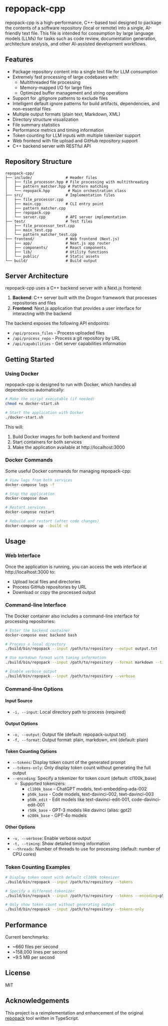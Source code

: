 # repopack-cpp

repopack-cpp is a high-performance, C++-based tool designed to package the contents of a software repository (local or remote) into a single, AI-friendly text file. This file is intended for consumption by large language models (LLMs) for tasks such as code review, documentation generation, architecture analysis, and other AI-assisted development workflows.

## Features

- Package repository content into a single text file for LLM consumption
- Extremely fast processing of large codebases with:
  - Multithreaded file processing
  - Memory-mapped I/O for large files
  - Optimized buffer management and string operations
- Support for .gitignore patterns to exclude files
- Intelligent default ignore patterns for build artifacts, dependencies, and non-essential files
- Multiple output formats (plain text, Markdown, XML)
- Directory structure visualization
- File summary statistics
- Performance metrics and timing information
- Token counting for LLM inputs with multiple tokenizer support
- Web frontend with file upload and GitHub repository support
- C++ backend server with RESTful API

## Repository Structure

```
repopack-cpp/
├── include/               # Header files
│   ├── file_processor.hpp # File processing with multithreading
│   ├── pattern_matcher.hpp # Pattern matching
│   └── repopack.hpp        # Main orchestration class
├── src/                   # Implementation files
│   ├── file_processor.cpp
│   ├── main.cpp           # CLI entry point
│   ├── pattern_matcher.cpp
│   ├── repopack.cpp
│   └── server.cpp         # API server implementation
├── test/                  # Test files
│   ├── file_processor_test.cpp
│   ├── main_test.cpp
│   └── pattern_matcher_test.cpp
├── frontend/              # Web frontend (Next.js)
│   ├── app/               # Next.js app router
│   ├── components/        # React components
│   ├── lib/               # Utility functions
│   └── public/            # Static assets
└── build/                 # Build output
```

## Server Architecture

repopack-cpp uses a C++ backend server with a Next.js frontend:

1. **Backend**: C++ server built with the Drogon framework that processes repositories and files
2. **Frontend**: Next.js application that provides a user interface for interacting with the backend

The backend exposes the following API endpoints:
- `/api/process_files` - Process uploaded files
- `/api/process_repo` - Process a git repository by URL
- `/api/capabilities` - Get server capabilities information

## Getting Started

### Using Docker

repopack-cpp is designed to run with Docker, which handles all dependencies automatically:

```bash
# Make the script executable (if needed)
chmod +x docker-start.sh

# Start the application with Docker
./docker-start.sh
```

This will:
1. Build Docker images for both backend and frontend
2. Start containers for both services
3. Make the application available at http://localhost:3000

### Docker Commands

Some useful Docker commands for managing repopack-cpp:

```bash
# View logs from both services
docker-compose logs -f

# Stop the application
docker-compose down

# Restart services
docker-compose restart

# Rebuild and restart (after code changes)
docker-compose up --build -d
```

## Usage

### Web Interface

Once the application is running, you can access the web interface at http://localhost:3000 to:

- Upload local files and directories
- Process GitHub repositories by URL
- Download or copy the processed output

### Command-line Interface

The Docker container also includes a command-line interface for processing repositories:

```bash
# Enter the backend container
docker-compose exec backend bash

# Process a local directory
./build/bin/repopack --input /path/to/repository --output output.txt

# Use markdown format with timing information
./build/bin/repopack --input /path/to/repository --format markdown --timing

# Enable verbose output
./build/bin/repopack --input /path/to/repository --verbose
```

### Command-line Options

#### Input Source
- `-i, --input`: Local directory path to process (required)

#### Output Options
- `-o, --output`: Output file (default: repopack-output.txt)
- `-f, --format`: Output format: plain, markdown, xml (default: plain)

#### Token Counting Options
- `--tokens`: Display token count of the generated prompt
- `--tokens-only`: Only display token count without generating the full output
- `--encoding`: Specify a tokenizer for token count (default: cl100k_base)
  - Supported tokenizers:
    - `cl100k_base` - ChatGPT models, text-embedding-ada-002
    - `p50k_base` - Code models, text-davinci-002, text-davinci-003
    - `p50k_edit` - Edit models like text-davinci-edit-001, code-davinci-edit-001
    - `r50k_base` - GPT-3 models like davinci (alias: gpt2)
    - `o200k_base` - GPT-4o models

#### Other Options
- `-v, --verbose`: Enable verbose output
- `-t, --timing`: Show detailed timing information
- `--threads`: Number of threads to use for processing (default: number of CPU cores)

### Token Counting Examples

```bash
# Display token count with default cl100k tokenizer
./build/bin/repopack --input /path/to/repository --tokens

# Specify a different tokenizer
./build/bin/repopack --input /path/to/repository --tokens --encoding=p50k_base

# Only show token count without generating output
./build/bin/repopack --input /path/to/repository --tokens-only
```

## Performance

Current benchmarks:
- ~660 files per second
- ~158,000 lines per second
- ~9.5 MB per second

## License

MIT

## Acknowledgements

This project is a reimplementation and enhancement of the original [repopack](https://github.com/yamadashy/repopack) tool written in TypeScript.